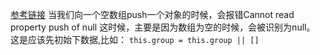 [参考链接](https://stackoverflow.com/questions/26273043/cannot-read-property-push-of-null)
当我们向一个空数组push一个对象的时候，会报错Cannot read property push of null
这时候，主要是因为数组为空的时候，会被识别为null。
这是应该先初始下数据,比如：
`this.group = this.group || []`